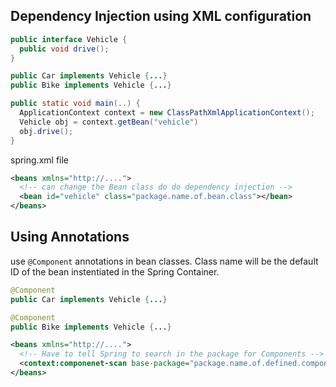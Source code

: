 ## Dependency Injection using XML configuration 
```java
public interface Vehicle {
  public void drive();
}

public Car implements Vehicle {...}
public Bike implements Vehicle {...}

public static void main(..) {
  ApplicationContext context = new ClassPathXmlApplicationContext();
  Vehicle obj = context.getBean("vehicle")
  obj.drive();
}
```
spring.xml file
```xml
<beans xmlns="http://....">
  <!-- can change the Bean class do do dependency injection -->
  <bean id="vehicle" class="package.name.of.bean.class"></bean>
</beans>
```

## Using Annotations
use ```@Component``` annotations in bean classes. Class name will be the default ID of the bean instentiated in the Spring Container.

```java
@Component
public Car implements Vehicle {...}

@Component
public Bike implements Vehicle {...}
```
```xml
<beans xmlns="http://....">
  <!-- Have to tell Spring to search in the package for Components -->
  <context:componenet-scan base-package="package.name.of.defined.components"></context:component-scan>
</beans>
```
